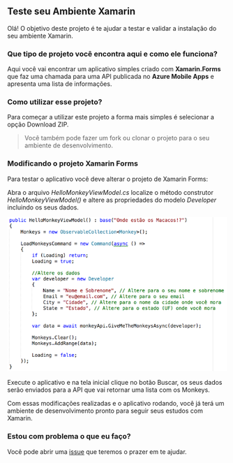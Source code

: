 ## Teste seu Ambiente Xamarin

Olá! O objetivo deste projeto é te ajudar a testar e validar a instalação do seu ambiente Xamarin. 

### Que tipo de projeto você encontra aqui e como ele funciona?
Aqui você vai encontrar um aplicativo simples criado com **Xamarin.Forms** que faz uma chamada para uma API publicada no **Azure Mobile Apps** e apresenta uma lista de informações.

### Como utilizar esse projeto?
Para começar a utilizar este projeto a forma mais simples é selecionar a opção Download ZIP.

> Você também pode fazer um fork ou clonar o projeto para o seu ambiente de desenvolvimento.

### Modificando o projeto Xamarin Forms
Para testar o aplicativo você deve alterar o projeto de Xamarin Forms:

Abra o arquivo *HelloMonkeyViewModel.cs* localize o método construtor *HelloMonkeyViewModel()* e altere as propriedades do modelo *Developer* incluindo os seus dados.

![HelloMonkeyViewModel](/images/alterar.png)

Execute o aplicativo e na tela inicial clique no botão Buscar, os seus dados serão enviados para a API que vai retornar uma lista com os Monkeys.


Com essas modificações realizadas e o aplicativo rodando, você já terá um ambiente de desenvolvimento pronto para seguir seus estudos com Xamarin.

### Estou com problema o que eu faço?
Você pode abrir uma [issue](https://github.com/MonkeyNights/xamarin-teste-seu-ambiente/issues/new) que teremos o prazer em te ajudar.

